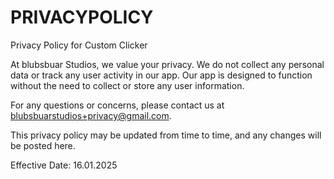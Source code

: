 # PRIVACYPOLICY

Privacy Policy for Custom Clicker

At blubsbuar Studios, we value your privacy. We do not collect any personal data or track any user activity in our app. Our app is designed to function without the need to collect or store any user information.

For any questions or concerns, please contact us at blubsbuarstudios+privacy@gmail.com.

This privacy policy may be updated from time to time, and any changes will be posted here.

Effective Date: 16.01.2025
